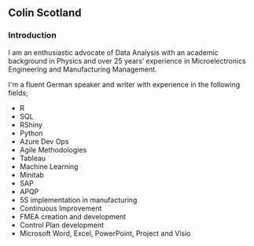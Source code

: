 ## Colin Scotland

### Introduction

I am an enthusiastic advocate of Data Analysis with an academic background in 
Physics and over 25 years’ experience in Microelectronics Engineering and 
Manufacturing Management.

I'm a fluent German speaker and writer with experience in the following fields;

* R
* SQL
* RShiny
* Python
* Azure Dev Ops
* Agile Methodologies
* Tableau
* Machine Learning
* Minitab
* SAP
* APQP
* 5S implementation in manufacturing 
* Continuous Improvement
* FMEA creation and development
* Control Plan development
* Microsoft Word, Excel, PowerPoint, Project and Visio


